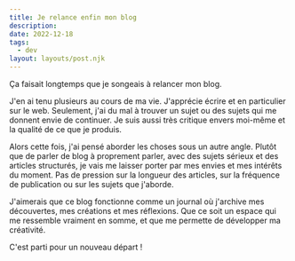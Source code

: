 ```yaml
---
title: Je relance enfin mon blog
description:
date: 2022-12-18
tags:
  - dev
layout: layouts/post.njk
---
```


Ça faisait longtemps que je songeais à relancer mon blog.

J'en ai tenu plusieurs au cours de ma vie. J'apprécie écrire et en particulier sur le web.
Seulement, j'ai du mal à trouver un sujet ou des sujets qui me donnent envie de continuer.
Je suis aussi très critique envers moi-même et la qualité de ce que je produis.

Alors cette fois, j'ai pensé aborder les choses sous un autre angle.
Plutôt que de parler de blog à proprement parler, avec des sujets sérieux et des articles structurés, je vais me laisser porter par mes envies et mes intérêts du moment.
Pas de pression sur la longueur des articles, sur la fréquence de publication ou sur les sujets que j'aborde.

J'aimerais que ce blog fonctionne comme un journal où j'archive mes découvertes, mes créations et mes réflexions.
Que ce soit un espace qui me ressemble vraiment en somme, et que me permette de développer ma créativité.

C'est parti pour un nouveau départ !


